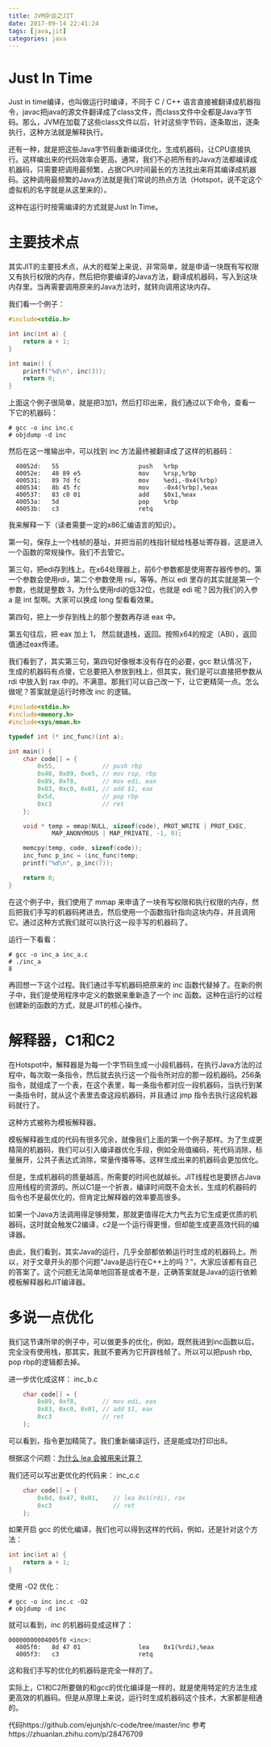 ```yaml
---
title: JVM杂谈之JIT
date: 2017-09-14 22:41:24
tags: [java,jit]
categories: java
---
```

# Just In Time
Just in time编译，也叫做运行时编译，不同于 C / C++ 语言直接被翻译成机器指令，javac把java的源文件翻译成了class文件，而class文件中全都是Java字节码。那么，JVM在加载了这些class文件以后，针对这些字节码，逐条取出，逐条执行，这种方法就是解释执行。

还有一种，就是把这些Java字节码重新编译优化，生成机器码，让CPU直接执行。这样编出来的代码效率会更高。通常，我们不必把所有的Java方法都编译成机器码，只需要把调用最频繁，占据CPU时间最长的方法找出来将其编译成机器码。这种调用最频繁的Java方法就是我们常说的热点方法（Hotspot，说不定这个虚拟机的名字就是从这里来的）。

这种在运行时按需编译的方式就是Just In Time。
<!-- more -->
# 主要技术点
其实JIT的主要技术点，从大的框架上来说，非常简单，就是申请一块既有写权限又有执行权限的内存，然后把你要编译的Java方法，翻译成机器码，写入到这块内存里。当再需要调用原来的Java方法时，就转向调用这块内存。

我们看一个例子：
````C
#include<stdio.h>

int inc(int a) {
    return a + 1;
}

int main() {
    printf("%d\n", inc(3));
    return 0;
}
````
上面这个例子很简单，就是把3加1，然后打印出来，我们通过以下命令，查看一下它的机器码：
````
# gcc -o inc inc.c
# objdump -d inc
````
然后在这一堆输出中，可以找到 inc 方法最终被翻译成了这样的机器码：
````
  40052d:	55                   	push   %rbp
  40052e:	48 89 e5             	mov    %rsp,%rbp
  400531:	89 7d fc             	mov    %edi,-0x4(%rbp)
  400534:	8b 45 fc             	mov    -0x4(%rbp),%eax
  400537:	83 c0 01             	add    $0x1,%eax
  40053a:	5d                   	pop    %rbp
  40053b:	c3                   	retq 
````
我来解释一下（读者需要一定的x86汇编语言的知识）。

第一句，保存上一个栈帧的基址，并把当前的栈指针赋给栈基址寄存器，这是进入一个函数的常规操作。我们不去管它。

第三句，把edi存到栈上。在x64处理器上，前6个参数都是使用寄存器传参的。第一个参数会使用rdi，第二个参数使用 rsi，等等。所以 edi 里存的其实就是第一个参数，也就是整数 3，为什么使用rdi的低32位，也就是 edi 呢？因为我们的入参 a 是 int 型啊。大家可以换成 long 型看看效果。

第四句，把上一步存到栈上的那个整数再存进 eax 中。

第五句往后，把 eax 加上 1， 然后就退栈，返回。按照x64的规定（ABI），返回值通过eax传递。

我们看到了，其实第三句，第四句好像根本没有存在的必要，gcc 默认情况下，生成的机器码有点傻，它总要把入参放到栈上，但其实，我们是可以直接把参数从 rdi 中放入到 rax 中的。不满意。那我们可以自己改一下，让它更精简一点。怎么做呢？答案就是运行时修改 inc 的逻辑。
````C
#include<stdio.h>
#include<memory.h>
#include<sys/mman.h>

typedef int (* inc_func)(int a); 

int main() {
    char code[] = { 
        0x55,             // push rbp
        0x48, 0x89, 0xe5, // mov rsp, rbp
        0x89, 0xf8,       // mov edi, eax
        0x83, 0xc0, 0x01, // add $1, eax
        0x5d,             // pop rbp
        0xc3              // ret
    };  

    void * temp = mmap(NULL, sizeof(code), PROT_WRITE | PROT_EXEC,
            MAP_ANONYMOUS | MAP_PRIVATE, -1, 0); 

    memcpy(temp, code, sizeof(code));
    inc_func p_inc = (inc_func)temp;
    printf("%d\n", p_inc(7));

    return 0;
}
````
在这个例子中，我们使用了 mmap 来申请了一块有写权限和执行权限的内存，然后把我们手写的机器码拷进去，然后使用一个函数指针指向这块内存，并且调用它。通过这种方式我们就可以执行这一段手写的机器码了。

运行一下看看：
````
# gcc -o inc_a inc_a.c 
# ./inc_a
8
````
再回想一下这个过程。我们通过手写机器码把原来的 inc 函数代替掉了。在新的例子中，我们是使用程序中定义的数据来重新造了一个 inc 函数。这种在运行的过程创建新的函数的方式，就是JIT的核心操作。

# 解释器，C1和C2
在Hotspot中，解释器是为每一个字节码生成一小段机器码，在执行Java方法的过程中，每次取一条指令，然后就去执行这一个指令所对应的那一段机器码。256条指令，就组成了一个表，在这个表里，每一条指令都对应一段机器码，当执行到某一条指令时，就从这个表里去查这段机器码，并且通过 jmp 指令去执行这段机器码就行了。

这种方式被称为模板解释器。

模板解释器生成的代码有很多冗余，就像我们上面的第一个例子那样。为了生成更精简的机器码，我们可以引入编译器优化手段，例如全局值编码，死代码消除，标量展开，公共子表达式消除，常量传播等等。这样生成出来的机器码会更加优化。

但是，生成机器码的质量越高，所需要的时间也就越长。JIT线程也是要挤占Java 应用线程的资源的。所以C1是一个折衷，编译时间既不会太长，生成的机器码的指令也不是最优化的，但肯定比解释器的效率要高很多。

如果一个Java方法调用得足够频繁，那就更值得花大力气去为它生成更优质的机器码，这时就会触发C2编译，c2是一个运行得更慢，但却能生成更高效代码的编译器。

由此，我们看到，其实Java的运行，几乎全部都依赖运行时生成的机器码上。所以，对于文章开头的那个问题“Java是运行在C++上的吗？”，大家应该都有自己的答案了。这个问题无法简单地回答是或者不是，正确答案就是Java的运行依赖模板解释器和JIT编译器。

# 多说一点优化
我们这节课所举的例子中，可以做更多的优化，例如，既然我进到inc函数以后，完全没有使用栈，那其实，我就不要再为它开辟栈帧了。所以可以把push rbp, pop rbp的逻辑都去掉。

进一步优化成这样：
inc_b.c
````C
    char code[] = { 
        0x89, 0xf8,       // mov edi, eax
        0x83, 0xc0, 0x01, // add $1, eax
        0xc3              // ret
    }; 
````
可以看到，指令更加精简了。我们重新编译运行，还是能成功打印出8。

根据这个问题：[为什么 lea 会被用来计算？](https://www.zhihu.com/question/61724266)

我们还可以写出更优化的代码来：
inc_c.c
````C
    char code[] = { 
        0x8d, 0x47, 0x01,    // lea 0x1(rdi), rax
        0xc3                 // ret
    };
````
如果开启 gcc 的优化编译，我们也可以得到这样的代码，例如，还是针对这个方法：
````C
int inc(int a) {
    return a + 1;
}
````
使用 -O2 优化：
````
# gcc -o inc inc.c -O2
# objdump -d inc
````
就可以看到，inc 的机器码变成这样了：
````
00000000004005f0 <inc>:
  4005f0:	8d 47 01             	lea    0x1(%rdi),%eax
  4005f3:	c3                   	retq 
````
这和我们手写的优化的机器码是完全一样的了。

实际上，C1和C2所要做的和gcc的优化编译是一样的，就是使用特定的方法生成更高效的机器码。但是从原理上来说，运行时生成机器码这个技术，大家都是相通的。

代码https://github.com/ejunjsh/c-code/tree/master/inc
参考https://zhuanlan.zhihu.com/p/28476709